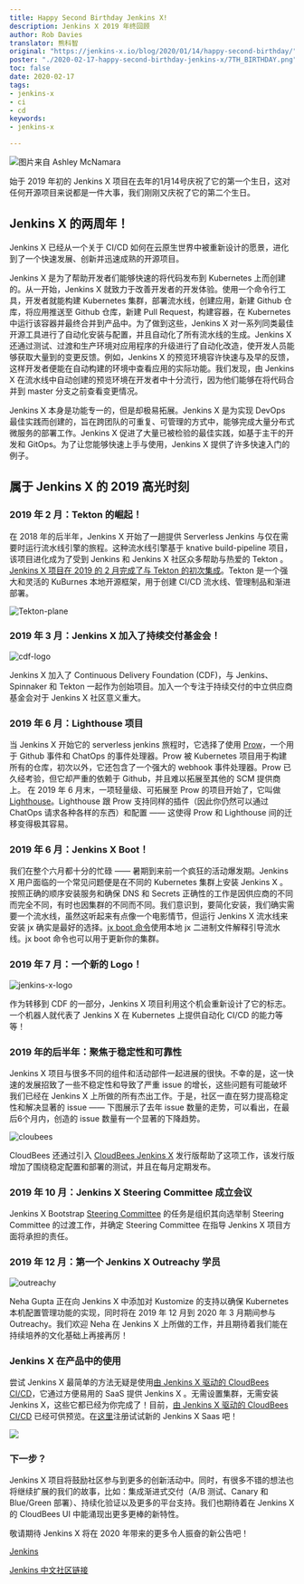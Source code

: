 ```yaml
---
title: Happy Second Birthday Jenkins X!
description: Jenkins X 2019 年终回顾
author: Rob Davies
translator: 熊科智
original: "https://jenkins-x.io/blog/2020/01/14/happy-second-birthday/"
poster: "./2020-02-17-happy-second-birthday-jenkins-x/7TH_BIRTHDAY.png"
toc: false
date: 2020-02-17
tags:
- jenkins-x
- ci
- cd
keywords:
- jenkins-x

---
```


![图片来自 Ashley McNamara](.\2020-02-17-happy-second-birthday-jenkins-x\7TH_BIRTHDAY.png)

始于 2019 年初的 Jenkins X 项目在去年的1月14号庆祝了它的第一个生日，这对任何开源项目来说都是一件大事，我们刚刚又庆祝了它的第二个生日。

## Jenkins X 的两周年！
Jenkins X 已经从一个关于 CI/CD 如何在云原生世界中被重新设计的愿景，进化到了一个快速发展、创新并迅速成熟的开源项目。

Jenkins X 是为了帮助开发者们能够快速的将代码发布到 Kubernetes 上而创建的。从一开始，Jenkins X 就致力于改善开发者的开发体验。使用一个命令行工具，开发者就能构建 Kubernetes 集群，部署流水线，创建应用，新建 Github 仓库，将应用推送至 Github 仓库，新建 Pull Request，构建容器，在 Kubernetes 中运行该容器并最终合并到产品中。为了做到这些，Jenkins X 对一系列同类最佳开源工具进行了自动化安装与配置，并且自动化了所有流水线的生成。Jenkins X 还通过测试、过渡和生产环境对应用程序的升级进行了自动化改造，使开发人员能够获取大量到的变更反馈。例如，Jenkins X 的预览环境容许快速与及早的反馈，这样开发者便能在自动构建的环境中查看应用的实际功能。我们发现，由 Jenkins X 在流水线中自动创建的预览环境在开发者中十分流行，因为他们能够在将代码合并到 master 分支之前查看变更情况。

Jenkins X 本身是功能专一的，但是却极易拓展。Jenkins X 是为实现 DevOps 最佳实践而创建的，旨在跨团队的可重复、可管理的方式中，能够完成大量分布式微服务的部署工作。Jenkins X 促进了大量已被检验的最佳实践，如基于主干的开发和 GitOps。为了让您能够快速上手与使用，Jenkins X 提供了许多快速入门的例子。

## 属于 Jenkins X 的 2019 高光时刻

### 2019 年 2 月：Tekton 的崛起！
在 2018 年的后半年，Jenkins X 开始了一趟提供 Serverless Jenkins 与仅在需要时运行流水线引擎的旅程。这种流水线引擎基于 knative build-pipeline 项目，该项目进化成为了受到 Jenkins 和 Jenkins X 社区众多帮助与热爱的 Tekton 。[Jenkins X 项目在 2019 的 2 月完成了与 Tekton 的初次集成](https://jenkins-x.io/blog/2019/02/19/jenkins-x-next-gen-pipeline-engine/)。Tekton 是一个强大和灵活的 KuBurnes 本地开源框架，用于创建 CI/CD 流水线、管理制品和渐进部署。

![Tekton-plane](.\2020-02-17-happy-second-birthday-jenkins-x\plane.png)

### 2019 年 3 月：Jenkins X 加入了持续交付基金会！

![cdf-logo](.\2020-02-17-happy-second-birthday-jenkins-x\cdf-logo.png)

Jenkins X 加入了 Continuous Delivery Foundation (CDF)，与 Jenkins、Spinnaker 和 Tekton 一起作为创始项目。加入一个专注于持续交付的中立供应商基金会对于 Jenkins X 社区意义重大。

### 2019 年 6 月：Lighthouse 项目
当 Jenkins X 开始它的 serverless jenkins 旅程时，它选择了使用 [Prow](https://github.com/kubernetes/test-infra/tree/master/prow)，一个用于 Github 事件和 ChatOps 的事件处理器。Prow 被 Kubernetes 项目用于构建所有的仓库，初次以外，它还包含了一个强大的 webhook 事件处理器。Prow 已久经考验，但它却严重的依赖于 Github，并且难以拓展至其他的 SCM 提供商上。 在 2019 年 6 月末，一项轻量级、可拓展至 Prow 的项目开始了，它叫做 [Lighthouse](https://jenkins-x.io/docs/reference/components/lighthouse/)。Lighthouse 跟 Prow 支持同样的插件（因此你仍然可以通过 ChatOps 请求各种各样的东西）和配置 —— 这使得 Prow 和 Lighthouse 间的迁移变得极其容易。

### 2019 年 6 月：Jenkins X Boot！
我们在整个六月都十分的忙碌 —— 暑期到来前一个疯狂的活动爆发期。Jenkins X 用户面临的一个常见问题便是在不同的 Kubernetes 集群上安装 Jenkins X 。按照正确的顺序安装服务和确保 DNS 和 Secrets 正确性的工作是因供应商的不同而完全不同，有时也因集群的不同而不同。我们意识到，要简化安装，我们确实需要一个流水线，虽然这听起来有点像一个电影情节，但运行 Jenkins X 流水线来安装 jx 确实是最好的选择。[jx boot 命令](https://jenkins-x.io/docs/getting-started/setup/boot/)使用本地 jx 二进制文件解释引导流水线。jx boot 命令也可以用于更新你的集群。

### 2019 年 7 月：一个新的 Logo！
![jenkins-x-logo](.\2020-02-17-happy-second-birthday-jenkins-x\new-logo.png)

作为转移到 CDF 的一部分，Jenkins X 项目利用这个机会重新设计了它的标志。一个机器人就代表了 Jenkins X 在 Kubernetes 上提供自动化 CI/CD 的能力等等！

### 2019 年的后半年：聚焦于稳定性和可靠性
Jenkins X 项目与很多不同的组件和活动部件一起进展的很快。不幸的是，这一快速的发展招致了一些不稳定性和导致了严重 issue 的增长，这些问题有可能破坏我们已经在 Jenkins X 上所做的所有杰出工作。于是，社区一直在努力提高稳定性和解决显著的 issue —— 下图展示了去年 issue 数量的走势，可以看出，在最后6个月内，创造的 issue 数量有一个显著的下降趋势。

![cloubees](.\2020-02-17-happy-second-birthday-jenkins-x\graph.png)

CloudBees 还通过引入 [CloudBees Jenkins X](https://www.cloudbees.com/products/cloudbees-jenkins-x-distribution/overview) 发行版帮助了这项工作，该发行版增加了围绕稳定配置和部署的测试，并且在每月定期发布。

### 2019 年 10 月：Jenkins X Steering Committee 成立会议
Jenkins X Bootstrap [Steering Committee](https://github.com/jenkins-x/steering) 的任务是组织其向选举制 Steering Committee 的过渡工作，并确定 Steering Committee 在指导 Jenkins X 项目方面将承担的责任。

### 2019 年 12 月：第一个 Jenkins X Outreachy 学员

![outreachy](.\2020-02-17-happy-second-birthday-jenkins-x\outreachy.png)

Neha Gupta 正在向 Jenkins X 中添加对 Kustomize 的支持以确保 Kubernetes 本机配置管理功能的实现，同时将在 2019 年 12 月到 2020 年 3 月期间参与 Outreachy。我们欢迎 Neha 在 Jenkins X 上所做的工作，并且期待着我们能在持续培养的文化基础上再接再厉！

### Jenkins X 在产品中的使用
尝试 Jenkins X 最简单的方法无疑是使用[由 Jenkins X 驱动的 CloudBees CI/CD](https://www.cloudbees.com/products/cloudbees-ci-cd/overview)，它通过方便易用的 SaaS 提供 Jenkins X 。无需设置集群，无需安装 Jenkins X，这些它都已经为你完成了！目前，[由 Jenkins X 驱动的 CloudBees CI/CD](https://www.cloudbees.com/products/cloudbees-ci-cd/overview) 已经可供预览。在[这里](https://www.cloudbees.com/products/cloudbees-ci-cd/overview)注册试试新的 Jenkins X Saas 吧！

![](.\2020-02-17-happy-second-birthday-jenkins-x\boxes.png)

### 下一步？
Jenkins X 项目将鼓励社区参与到更多的创新活动中。同时，有很多不错的想法也将继续扩展的我们的故事，比如：集成渐进式交付（A/B 测试、Canary 和 Blue/Green 部署）、持续化验证以及更多的平台支持。我们也期待着在 Jenkins X 的 CloudBees UI 中能涌现出更多更棒的新特性。

敬请期待 Jenkins X 将在 2020 年带来的更多令人振奋的新公告吧！

[Jenkins][jenkins-link-id]

[Jenkins 中文社区链接](https://jenkins-zh.cn/)

[jenkins-link-id]: https://jenkins.io/zh "Jenkins 中文网站"
